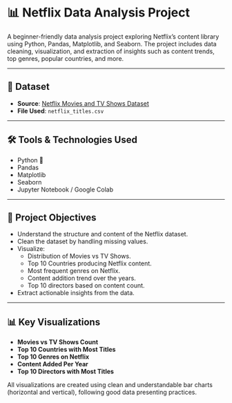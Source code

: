 # 📊 Netflix Data Analysis Project

A beginner-friendly data analysis project exploring Netflix’s content library using Python, Pandas, Matplotlib, and Seaborn. The project includes data cleaning, visualization, and extraction of insights such as content trends, top genres, popular countries, and more.

---

## 📁 Dataset

- **Source**: [Netflix Movies and TV Shows Dataset](https://www.kaggle.com/shivamb/netflix-shows)
- **File Used**: `netflix_titles.csv`

---

## 🛠️ Tools & Technologies Used

- Python 🐍
- Pandas
- Matplotlib
- Seaborn
- Jupyter Notebook / Google Colab

---

## 📌 Project Objectives

- Understand the structure and content of the Netflix dataset.
- Clean the dataset by handling missing values.
- Visualize:
  - Distribution of Movies vs TV Shows.
  - Top 10 Countries producing Netflix content.
  - Most frequent genres on Netflix.
  - Content addition trend over the years.
  - Top 10 directors based on content count.
- Extract actionable insights from the data.

---

## 📊 Key Visualizations

- **Movies vs TV Shows Count**
- **Top 10 Countries with Most Titles**
- **Top 10 Genres on Netflix**
- **Content Added Per Year**
- **Top 10 Directors with Most Titles**

All visualizations are created using clean and understandable bar charts (horizontal and vertical), following good data presenting practices.
